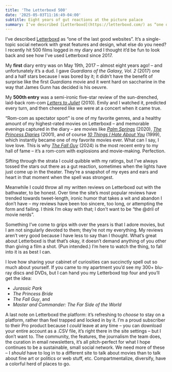 ```yaml
---
title: 'The Letterboxd 500'
date: '2025-05-03T11:16:49-04:00'
subtitle: Eight years of gut reactions at the picture palace
summary: I’ve described [Letterboxd](https://letterboxd.com/) as “one of the last good websites”. It’s a single-topic social network with great features and design, what else do you need? I recently hit 500 films logged in my diary and I thought it’d be fun to look back and see how I’ve used Letterboxd since 2017.
---
```


I’ve described [Letterboxd](https://letterboxd.com/) as “one of the last good websites”. It’s a single-topic social network with great features and design, what else do you need? I recently hit 500 films logged in my diary and I thought it’d be fun to look back and see how I’ve used Letterboxd since 2017.

My **first** diary entry was on May 19th, 2017 – almost eight years ago! – and unfortunately it’s a dud. I gave *Guardians of the Galaxy, Vol. 2* (2017) one and a half stars because I was bored by it; it didn’t have the benefit of surprise like the first *Guardians* movie and it went hard on  saccharine in the way that James Gunn has decided is his oeuvre.

My **500th entry** was a semi-ironic five-star review of the sun-drenched, laid-back rom-com *[Letters to Juliet](https://letterboxd.com/film/letters-to-juliet/)* (2010). Emily and I watched it, predicted every turn, and then cheered like we were at a concert when it came true. 

“Rom-com as spectator sport” is one of my favorite genres, and a healthy amount of my highest-rated movies on Letterboxd – and memorable evenings captured in the diary – are movies like *[Palm Springs](https://letterboxd.com/film/palm-springs-2020/)* (2020), *[The Princess Diaries](https://letterboxd.com/film/the-princess-diaries/)* (2001), and of course *[10 Things I Hate About You](https://letterboxd.com/film/10-things-i-hate-about-you/)* (1999), which instantly became one of my favorite movies ever. What can I say, I love love. This is why *[The Fall Guy](https://letterboxd.com/film/the-fall-guy-2024/)* (2024) is the most recent entry to my hall of fame – it’s a rom-com with explosions and movie-making. Perfection.

Sifting through the strata I could quibble with my ratings, but I’ve always tossed the stars out there as a gut reaction, sometimes when the lights have just come up in the theater. They’re a snapshot of my eyes and ears and heart in that moment when the spell was strongest.

Meanwhile I could throw all my written reviews on Letterboxd out with the bathwater, to be honest. Over time the site’s most popular reviews have trended towards tweet-length, ironic humor that takes a wit and abandon I don’t have – my reviews have been too sincere, too long, or attempting the form and failing. I think I’m okay with that; I don’t want to be “the @dril of movie nerds”. 

Something I’ve come to grips with over the years is that I adore movies, but I am not singularly devoted to them; they’re not my everything. My reviews aren’t very good because I have less to say than I thought. What’s great about Letterboxd is that that’s okay, it doesn’t demand anything of you other than giving a film a shot. (Pun intended.) I’m here to watch the thing, to fall into it is as best I can.

I love how sharing your cabinet of curiosities can succinctly spell out so much about yourself. If you came to my apartment you’d see my 300+ blu-ray discs and DVDs, but I can hand you my Letterboxd top four and you’ll get the idea: 

- *Jurassic Park*
- *The Princess Bride*
- *The Fall Guy*, and
- *Master and Commander: The Far Side of the World*

A last note on Letterboxd the platform: it’s refreshing to *choose* to stay on a platform, rather than feel trapped and locked in by it. I’m a proud subscriber to their Pro product because I *could* leave at any time – you can download your entire account as a .CSV file, it’s right there in the site settings – but I don’t want to. The community, the features, the journalism the team does, the curation in email newsletters, it’s all pitch-perfect for what I hope continues to be a sustainable, small social network. We need more of these – I *should* have to log in to a different site to talk about movies than to talk about fine art or politics or web stuff, etc. Compartmentalize, diversify, have a colorful herd of places to go.